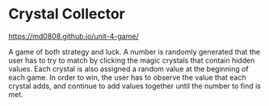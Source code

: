 # Crystal Collector

https://md0808.github.io/unit-4-game/

A game of both strategy and luck. A number is randomly generated that the user has to try to match by clicking the magic crystals that contain hidden values. Each crystal is also assigned a random value at the beginning of each game. In order to win, the user has to observe the value that each crystal adds, and continue to add values together until the number to find is met.
